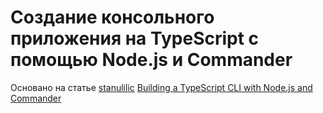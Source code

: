 # Создание консольного приложения на TypeScript с помощью Node.js и Commander

Основано на статье [stanulilic](https://github.com/stanulilic) [Building a TypeScript CLI with Node.js and Commander](https://blog.logrocket.com/building-typescript-cli-node-js-commander)
